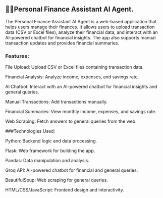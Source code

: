 ## 💸💵Personal Finance Assistant AI Agent.

The Personal Finance Assistant AI Agent is a web-based application that helps users manage their finances. It allows users to upload transaction data (CSV or Excel files), analyze their financial data, and interact with an AI-powered chatbot for financial insights. The app also supports manual transaction updates and provides financial summaries.

### Features:

File Upload: Upload CSV or Excel files containing transaction data.

Financial Analysis: Analyze income, expenses, and savings rate.

AI Chatbot: Interact with an AI-powered chatbot for financial insights and general queries.

Manual Transactions: Add transactions manually.

Financial Summaries: View monthly income, expenses, and savings rate.

Web Scraping: Fetch answers to general queries from the web.

###Technologies Used:

Python: Backend logic and data processing.

Flask: Web framework for building the app.

Pandas: Data manipulation and analysis.

Groq API: AI-powered chatbot for financial and general queries.

BeautifulSoup: Web scraping for general queries.

HTML/CSS/JavaScript: Frontend design and interactivity.

